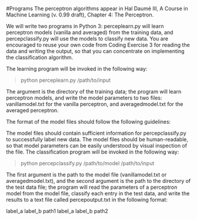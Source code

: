 #Programs
The perceptron algorithms appear in Hal Daumé III, A Course in Machine Learning (v. 0.99 draft), Chapter 4: The Perceptron.

We will write two programs in Python 3: perceplearn.py will learn perceptron models (vanilla and averaged) from the training data, and percepclassify.py will use the models to classify new data. You are encouraged to reuse your own code from Coding Exercise 3 for reading the data and writing the output, so that you can concentrate on implementing the classification algorithm.

The learning program will be invoked in the following way:

> python perceplearn.py /path/to/input

The argument is the directory of the training data; the program will learn perceptron models, and write the model parameters to two files: vanillamodel.txt for the vanilla perceptron, and averagedmodel.txt for the averaged perceptron.

The format of the model files should follow the following guidelines:

The model files should contain sufficient information for percepclassify.py to successfully label new data.
The model files should be human-readable, so that model parameters can be easily understood by visual inspection of the file.
The classification program will be invoked in the following way:

> python percepclassify.py /path/to/model /path/to/input

The first argument is the path to the model file (vanillamodel.txt or averagedmodel.txt), and the second argument is the path to the directory of the test data file; the program will read the parameters of a perceptron model from the model file, classify each entry in the test data, and write the results to a text file called percepoutput.txt in the following format:

label_a label_b path1
label_a label_b path2
